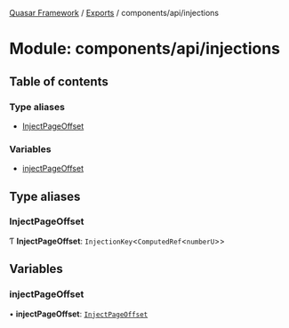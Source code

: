 [Quasar Framework](../index.md) / [Exports](../modules.md) / components/api/injections

# Module: components/api/injections

## Table of contents

### Type aliases

- [InjectPageOffset](components_api_injections.md#injectpageoffset)

### Variables

- [injectPageOffset](components_api_injections.md#injectpageoffset)

## Type aliases

### InjectPageOffset

Ƭ **InjectPageOffset**: `InjectionKey`<`ComputedRef`<`numberU`\>\>

## Variables

### injectPageOffset

• **injectPageOffset**: [`InjectPageOffset`](components_api_injections.md#injectpageoffset)
